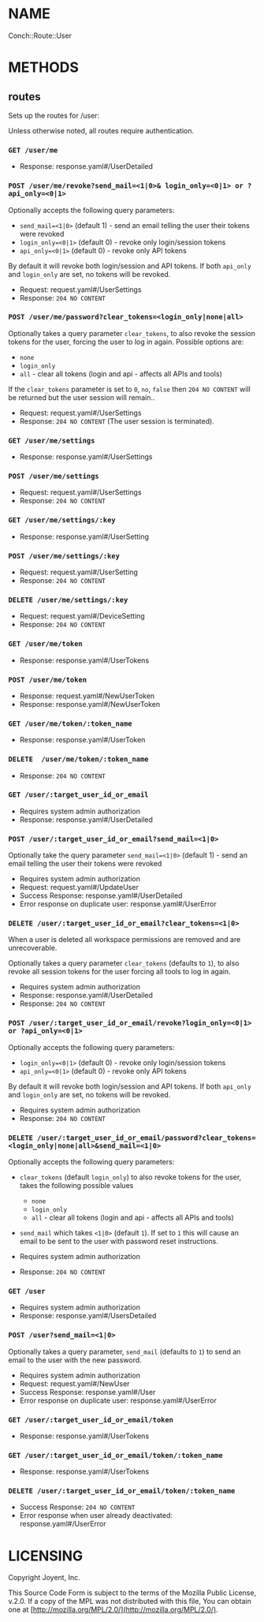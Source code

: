 # NAME

Conch::Route::User

# METHODS

## routes

Sets up the routes for /user:

Unless otherwise noted, all routes require authentication.

### `GET /user/me`

- Response: response.yaml#/UserDetailed

### `POST /user/me/revoke?send_mail=<1|0>& login_only=<0|1> or ?api_only=<0|1>`

Optionally accepts the following query parameters:

- `send_mail=<1|0>` (default 1) - send an email telling the user their tokens were revoked
- `login_only=<0|1>` (default 0) - revoke only login/session tokens
- `api_only=<0|1>` (default 0) - revoke only  API tokens

By default it will revoke both login/session and API tokens. If both
`api_only` and `login_only` are set, no tokens will be revoked.

- Request: request.yaml#/UserSettings
- Response: `204 NO CONTENT`

### `POST /user/me/password?clear_tokens=<login_only|none|all>`

Optionally takes a query parameter `clear_tokens`, to also revoke the session
tokens for the user, forcing the user to log in again. Possible options are:

- `none`
- `login_only`
- `all` - clear all tokens (login and api - affects all APIs and tools)

If the `clear_tokens` parameter is set to `0`, `no`, `false` then
`204 NO CONTENT` will be returned but the user session will remain..

- Request: request.yaml#/UserSettings
- Response: `204 NO CONTENT` (The user session is terminated).

### `GET /user/me/settings`

- Response: response.yaml#/UserSettings

### `POST /user/me/settings`

- Request: request.yaml#/UserSettings
- Response: `204 NO CONTENT`

### `GET /user/me/settings/:key`

- Response: response.yaml#/UserSetting

### `POST /user/me/settings/:key`

- Request: request.yaml#/UserSetting
- Response: `204 NO CONTENT`

### `DELETE /user/me/settings/:key`

- Request: request.yaml#/DeviceSetting
- Response: `204 NO CONTENT`

### `GET /user/me/token`

- Response: response.yaml#/UserTokens

### `POST /user/me/token`

- Response: request.yaml#/NewUserToken
- Response: response.yaml#/NewUserToken

### `GET /user/me/token/:token_name`

- Response: response.yaml#/UserToken

### `DELETE  /user/me/token/:token_name`

- Response: `204 NO CONTENT`

### `GET /user/:target_user_id_or_email`

- Requires system admin authorization
- Response: response.yaml#/UserDetailed

### `POST /user/:target_user_id_or_email?send_mail=<1|0>`

Optionally take the query parameter `send_mail=<1|0>` (default 1) - send
an email telling the user their tokens were revoked

- Requires system admin authorization
- Request: request.yaml#/UpdateUser
- Success Response: response.yaml#/UserDetailed
- Error response on duplicate user: response.yaml#/UserError

### `DELETE /user/:target_user_id_or_email?clear_tokens=<1|0>`

When a user is deleted all workspace permissions are removed and are
unrecoverable.

Optionally takes a query parameter `clear_tokens` (defaults to `1`), to also
revoke all session tokens for the user forcing all tools to log in again.

- Requires system admin authorization
- Response: response.yaml#/UserDetailed
- Response: `204 NO CONTENT`

### `POST /user/:target_user_id_or_email/revoke?login_only=<0|1> or ?api_only=<0|1>`

Optionally accepts the following query parameters:

- `login_only=<0|1>` (default 0) - revoke only login/session tokens
- `api_only=<0|1>` (default 0) - revoke only  API tokens

By default it will revoke both login/session and API tokens. If both
`api_only` and `login_only` are set, no tokens will be revoked.

- Requires system admin authorization
- Response: `204 NO CONTENT`

### `DELETE /user/:target_user_id_or_email/password?clear_tokens=<login_only|none|all>&send_mail=<1|0>`

Optionally accepts the following query parameters:

- `clear_tokens` (default `login_only`) to also revoke tokens for the user, takes the following possible values
    - `none`
    - `login_only`
    - `all` - clear all tokens (login and api - affects all APIs and tools)
- `send_mail` which takes `<1|0>` (default `1`). If set to `1` this will cause an email to be sent to the user with password reset instructions.

- Requires system admin authorization
- Response: `204 NO CONTENT`

### `GET /user`

- Requires system admin authorization
- Response: response.yaml#/UsersDetailed

### `POST /user?send_mail=<1|0>`

Optionally takes a query parameter, `send_mail` (defaults to `1`) to send an
email to the user with the new password.

- Requires system admin authorization
- Request: request.yaml#/NewUser
- Success Response: response.yaml#/User
- Error response on duplicate user: response.yaml#/UserError

### `GET /user/:target_user_id_or_email/token`

- Response: response.yaml#/UserTokens

### `GET /user/:target_user_id_or_email/token/:token_name`

- Response: response.yaml#/UserTokens

### `DELETE /user/:target_user_id_or_email/token/:token_name`

- Success Response: `204 NO CONTENT`
- Error response when user already deactivated: response.yaml#/UserError

# LICENSING

Copyright Joyent, Inc.

This Source Code Form is subject to the terms of the Mozilla Public License,
v.2.0. If a copy of the MPL was not distributed with this file, You can obtain
one at [http://mozilla.org/MPL/2.0/](http://mozilla.org/MPL/2.0/).
